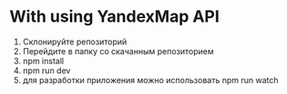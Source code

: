 # With using YandexMap API
1. Склонируйте репозиторий
2. Перейдите в папку со скачанным репозиторием
3. npm install
4. npm run dev
5. для разработки приложения можно использовать npm run watch
